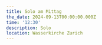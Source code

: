 ```yaml
---
title: Solo am Mittag
the_date: 2024-09-13T00:00:00.000Z
time: '12:30'
description: Solo
location: Wasserkirche Zurich
---
```


